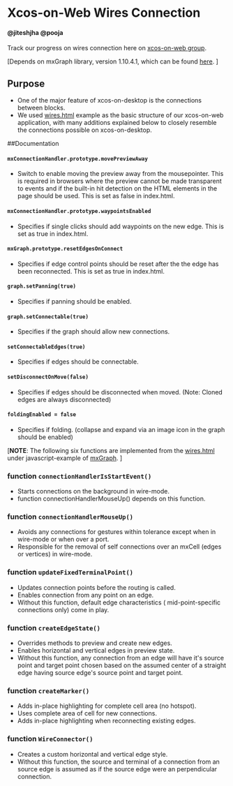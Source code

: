 # Xcos-on-Web Wires Connection
#### @jiteshjha @pooja

Track our progress on wires connection here on [xcos-on-web group](https://groups.google.com/forum/#!searchin/xcos-on-web/authorname$3A$20Jitesh$20Jha).

[Depends on mxGraph library, version  1.10.4.1, which can be found [here](https://github.com/rmoriz/mxgraph). ]

## Purpose 

 - One of the major feature of xcos-on-desktop is the connections between blocks.
 - We used [wires.html](https://github.com/rmoriz/mxgraph/blob/master/javascript/examples/wires.html) example as the basic structure of our xcos-on-web application, with many additions explained below to closely resemble the connections possible on xcos-on-desktop.
 
##Documentation
 
#### `mxConnectionHandler.prototype.movePreviewAway`

 - Switch to enable moving the preview away from the mousepointer.  This is required in browsers where the preview cannot be made transparent to events and if the built-in hit detection on the HTML elements in the page should be used. This is set as false in index.html.

#### `mxConnectionHandler.prototype.waypointsEnabled`

 - Specifies if single clicks should add waypoints on the new edge. This is set as true in index.html.

#### `mxGraph.prototype.resetEdgesOnConnect`

 - Specifies if edge control points should be reset after the the edge has been reconnected. This is set as true in index.html.

#### `graph.setPanning(true)`

 - Specifies if panning should be enabled.

#### `graph.setConnectable(true)`

 - Specifies if the graph should allow new connections.

#### `setConnectableEdges(true)`

 - Specifies if edges should be connectable.

#### `setDisconnectOnMove(false)`

 - Specifies if edges should be disconnected when moved.  (Note: Cloned edges are always disconnected)

#### `foldingEnabled = false`

 - Specifies if folding. (collapse and expand via an image icon in the graph should be enabled)

[**NOTE**: The following six functions are implemented from the [wires.html](https://github.com/rmoriz/mxgraph/blob/master/javascript/examples/wires.html) under javascript-example of [mxGraph](https://github.com/rmoriz/mxgraph). ]

### function `connectionHandlerIsStartEvent()`

 -  Starts connections on the background in wire-mode.
 -  function connectionHandlerMouseUp() depends on this function.

### function `connectionHandlerMouseUp()`

 - Avoids any connections for gestures within tolerance except when in wire-mode or when over a port.
 - Responsible for the removal of self connections over an mxCell (edges or vertices) in wire-mode.

### function `updateFixedTerminalPoint()`

 - Updates connection points before the routing is called.
 - Enables connection from any point on an edge.
 - Without this function, default edge characteristics ( mid-point-specific connections only) come in play.

### function `createEdgeState()`

 - Overrides methods to preview and create new edges.
 - Enables horizontal and vertical edges in preview state.
 - Without this function, any connection from an edge will have it's source point and target point chosen based on the assumed center of a straight edge having source edge's source point and target point.

### function `createMarker()`

 - Adds in-place highlighting for complete cell area (no hotspot).
 - Uses complete area of cell for new connections.
 - Adds in-place highlighting when reconnecting existing edges.

### function `WireConnector()`

 - Creates a custom horizontal and vertical edge style.
 - Without this function, the source and terminal of a connection from an source edge is assumed as if the source edge were an perpendicular connection.


